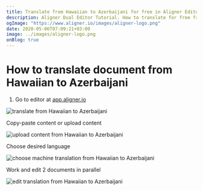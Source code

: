 ```yaml
---
title: Translate from Hawaiian to Azerbaijani for free in Aligner Editor
description: Aligner Dual Editor Tutorial. How to translate for free from Hawaiian to Azerbaijani. Aligner is multilingual document management platform. 
ogImage: "https://www.aligner.io/images/aligner-logo.png"
date: 2020-05-06T07:09:21+03:00
image: ../images/aligner-logo.png
onBlog: true
---
```


# How to translate document from Hawaiian to Azerbaijani

1. Go to editor at [app.aligner.io](https://app.aligner.io "Aligner App web page")

![translate from Hawaiian to Azerbaijani](../aligner-blank-editor.png "translate from Hawaiian to Azerbaijani")

Copy-paste content or upload content

![upload content from Hawaiian to Azerbaijani](../aligner-uploaded-document.png "upload content from Hawaiian to Azerbaijani")

Choose desired language

![choose machine translation from Hawaiian to Azerbaijani](../aligner-language-dropdown.png "choose machine translation from Hawaiian to Azerbaijani")

Work and edit 2 documents in parallel

![edit translation from Hawaiian to Azerbaijani](../aligner-double-sitded-editor.png "edit translation from Hawaiian to Azerbaijani")

